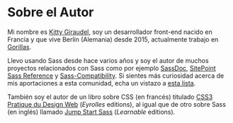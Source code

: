 
# Sobre el Autor

Mi nombre es [Kitty Giraudel](https://kittygiraudel.com), soy un desarrollador front-end nacido en Francia y que vive Berlín (Alemania) desde 2015, actualmente trabajo en [Gorillas](https://gorillas.io/).

Llevo usando Sass desde hace varios años y soy el autor de muchos proyectos relacionados con Sass como por ejemplo [SassDoc](http://sassdoc.com), [SitePoint Sass Reference](https://sitepoint.com/sass-reference/) y [Sass-Compatibility](https://hugogiraudel.github.io/sass-compatibility/). Si sientes más curiosidad acerca de mis aportaciones a esta comunidad, echa un vistazo a [esta lista](https://github.com/KittyGiraudel/awesome-sass).
 
También soy el autor de un libro sobre CSS (en francés) titulado [CSS3 Pratique du Design Web](https://www.eyrolles.com/Informatique/Livre/css3-9782212678963/) (*Eyrolles* editions), al igual que de otro sobre Sass (en inglés) llamado [Jump Start Sass](https://learnable.com/books/jump-start-sass) (*Learnable* editions).
